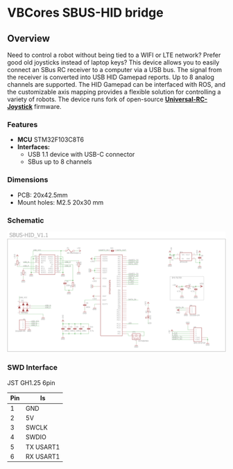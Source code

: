 
# VBCores SBUS-HID bridge
## Overview
Need to control a robot without being tied to a WIFI or LTE network? Prefer good old joysticks instead of laptop keys? This device allows you to easily connect an SBus RC receiver to a computer via a USB bus. The signal from the receiver is converted into USB HID Gamepad reports. Up to 8 analog channels are supported. The HID Gamepad can be interfaced with ROS, and the customizable axis mapping provides a flexible solution for controlling a variety of robots.
The device runs fork of open-source **[Universal-RC-Joystick](https://github.com/VBCores/8-Axis-Universal-RC-Joystick)** firmware. 

### Features
- **MCU** STM32F103C8T6
- **Interfaces:**
	- USB 1.1 device with USB-C connector
	- SBus up to 8 channels

###  Dimensions
- PCB: 20x42.5mm
- Mount holes: M2.5 20x30 mm

### Schematic
![VBCores SBUS-HID](SBUS-HID_v1_1_schematic.png)

### SWD Interface

JST GH1.25 6pin

| Pin      | Is           | 
| -------- | -------------|
| 1        | GND          |
| 2        | 5V           |
| 3        | SWCLK        |
| 4        | SWDIO        |
| 5        | TX USART1    |
| 6        | RX USART1    |